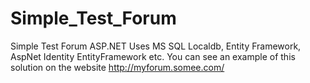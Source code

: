 # Simple_Test_Forum
Simple Test Forum ASP.NET
Uses MS SQL Localdb, Entity Framework, AspNet Identity EntityFramework etc.
You can see an example of this solution on the website http://myforum.somee.com/
